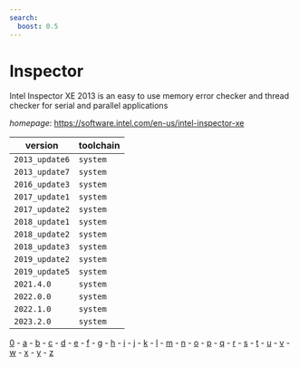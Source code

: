 ```yaml
---
search:
  boost: 0.5
---
```

# Inspector

Intel Inspector XE 2013 is an easy to use memory error checker and thread checker for serial and  parallel applications

*homepage*: <https://software.intel.com/en-us/intel-inspector-xe>

version | toolchain
--------|----------
``2013_update6`` | ``system``
``2013_update7`` | ``system``
``2016_update3`` | ``system``
``2017_update1`` | ``system``
``2017_update2`` | ``system``
``2018_update1`` | ``system``
``2018_update2`` | ``system``
``2018_update3`` | ``system``
``2019_update2`` | ``system``
``2019_update5`` | ``system``
``2021.4.0`` | ``system``
``2022.0.0`` | ``system``
``2022.1.0`` | ``system``
``2023.2.0`` | ``system``

[0](../0/index.md) - [a](../a/index.md) - [b](../b/index.md) - [c](../c/index.md) - [d](../d/index.md) - [e](../e/index.md) - [f](../f/index.md) - [g](../g/index.md) - [h](../h/index.md) - [i](../i/index.md) - [j](../j/index.md) - [k](../k/index.md) - [l](../l/index.md) - [m](../m/index.md) - [n](../n/index.md) - [o](../o/index.md) - [p](../p/index.md) - [q](../q/index.md) - [r](../r/index.md) - [s](../s/index.md) - [t](../t/index.md) - [u](../u/index.md) - [v](../v/index.md) - [w](../w/index.md) - [x](../x/index.md) - [y](../y/index.md) - [z](../z/index.md)

